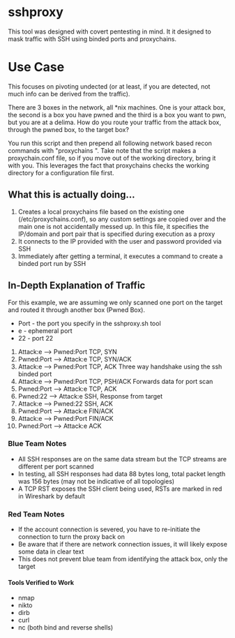 # sshproxy
This tool was designed with covert pentesting in mind. It it designed to mask traffic with SSH using binded ports and proxychains.

# Use Case
This focuses on pivoting undected (or at least, if you are detected, not much info can be derived from the traffic).

There are 3 boxes in the network, all \*nix machines. One is your attack box, the second is a box you have pwned and the third is a box you want to pwn, but you are at a delima. How do you route your traffic from the attack box, through the pwned box, to the target box?

You run this script and then prepend all following network based recon commands with "proxychains ". Take note that the script makes a proxychain.conf file, so if you move out of the working directory, bring it with you. This leverages the fact that proxychains checks the working directory for a configuration file first.

## What this is actually doing...
1. Creates a local proxychains file based on the existing one (/etc/proxychains.conf), so any custom settings are copied over and the main one is not accidentally messed up. In this file, it specifies the IP/domain and port pair that is specified during execution as a proxy
2. It connects to the IP provided with the user and password provided via SSH
3. Immediately after getting a terminal, it executes a command to create a binded port run by SSH

## In-Depth Explanation of Traffic
For this example, we are assuming we only scanned one port on the target and routed it through another box (Pwned Box).
- Port - the port you specify in the sshproxy.sh tool
- e - ephemeral port
- 22 - port 22

1. Attack:e --> Pwned:Port TCP, SYN 
2. Pwned:Port --> Attack:e TCP, SYN/ACK
3. Attack:e --> Pwned:Port TCP, ACK Three way handshake using the ssh binded port
4. Attack:e --> Pwned:Port TCP, PSH/ACK Forwards data for port scan
5. Pwned:Port --> Attack:e TCP, ACK
6. Pwned:22 --> Attack:e SSH, Response from target
7. Attack:e --> Pwned:22 SSH, ACK
8. Pwned:Port --> Attack:e FIN/ACK
9. Attack:e --> Pwned:Port FIN/ACK
10. Pwned:Port --> Attack:e ACK

### Blue Team Notes
- All SSH responses are on the same data stream but the TCP streams are different per port scanned
- In testing, all SSH responses had data 88 bytes long, total packet length was 156 bytes (may not be indicative of all topologies)
- A TCP RST exposes the SSH client being used, RSTs are marked in red in Wireshark by default

### Red Team Notes
- If the account connection is severed, you have to re-initiate the connection to turn the proxy back on
- Be aware that if there are network connection issues, it will likely expose some data in clear text
- This does not prevent blue team from identifying the attack box, only the target

#### Tools Verified to Work
- nmap
- nikto
- dirb
- curl
- nc (both bind and reverse shells)
